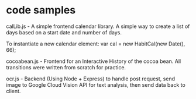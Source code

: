 # code samples

calLib.js - A simple frontend calendar library. A simple way to create a list of days based on a start date and number of days.

To instantiate a new calendar element:
var cal = new HabitCal(new Date(), 66); 

cocoabean.js - Frontend for an Interactive History of the cocoa bean.  All transitions were written from scratch for practice.  

ocr.js - Backend (Using Node + Express) to handle post request, send image to Google Cloud Vision API for text analysis, then send data back to client.

